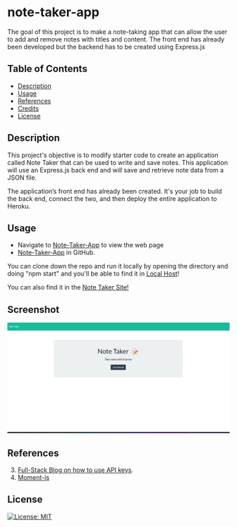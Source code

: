 # note-taker-app
The goal of this project is to make a note-taking app that can allow the user to add and remove notes with titles and content. The front end has already been developed but the backend has to be created using Express.js 

## Table of Contents

* [Description](#description)
* [Usage](#usage)
* [References](#References)
* [Credits](#credits)
* [License](#license)

## Description
This project's objective is to modify starter code to create an application called Note Taker that can be used to write and save notes. This application will use an Express.js back end and will save and retrieve note data from a JSON file.

The application’s front end has already been created. It's your job to build the back end, connect the two, and then deploy the entire application to Heroku.

     
## Usage

* Navigate to [Note-Taker-App](https://albertojl3.github.io/Note-Taker-App/) to view the web page 
* [Note-Taker-App](https://github.com/AlbertoJL3/note-taker-app) in GitHub.

You can clone down the repo and run it locally by opening the directory and doing "npm start" and you'll be able to find it in [Local Host](http://localhost:3001)!

You can also find it in the [Note Taker Site!](https://note-taking-app-ajl.herokuapp.com/)

## Screenshot

![Note Taker App](./public/assets/images/img2.jpg)

## References
3. [Full-Stack Blog on how to use API keys](https://coding-boot-camp.github.io/full-stack/apis/how-to-use-api-keys).
4. [Moment-js](https://momentjs.com/) 


## License

[![License: MIT](https://img.shields.io/badge/License-MIT-yellow.svg)](https://opensource.org/licenses/MIT)
